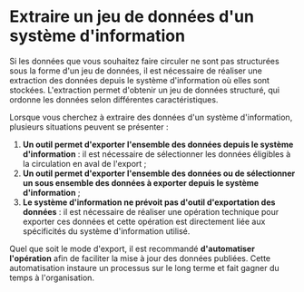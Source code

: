 # Extraire un jeu de données d'un système d'information

Si les données que vous souhaitez faire circuler ne sont pas structurées sous la forme d'un jeu de données, il est nécessaire de réaliser une extraction des données depuis le système d'information où elles sont stockées. L'extraction permet d'obtenir un jeu de données structuré, qui ordonne les données selon différentes caractéristiques.



Lorsque vous cherchez à extraire des données d'un système d'information, plusieurs situations peuvent se présenter :&#x20;

1. **Un outil permet d'exporter l'ensemble des données depuis le système d'information** : il est nécessaire de sélectionner les données éligibles à la circulation en aval de l'export ;
2. **Un outil permet d'exporter l'ensemble des données ou de sélectionner un sous ensemble des données à exporter depuis le système d'information** ;
3. **Le système d'information ne prévoit pas d'outil d'exportation des données** : il est nécessaire de réaliser une opération technique pour exporter ces données et cette opération est directement liée aux spécificités du système d'information utilisé.

Quel que soit le mode d'export, il est recommandé **d'automatiser l'opération** afin de faciliter la mise à jour des données publiées. Cette automatisation instaure un processus sur le long terme et fait gagner du temps à l'organisation.&#x20;
